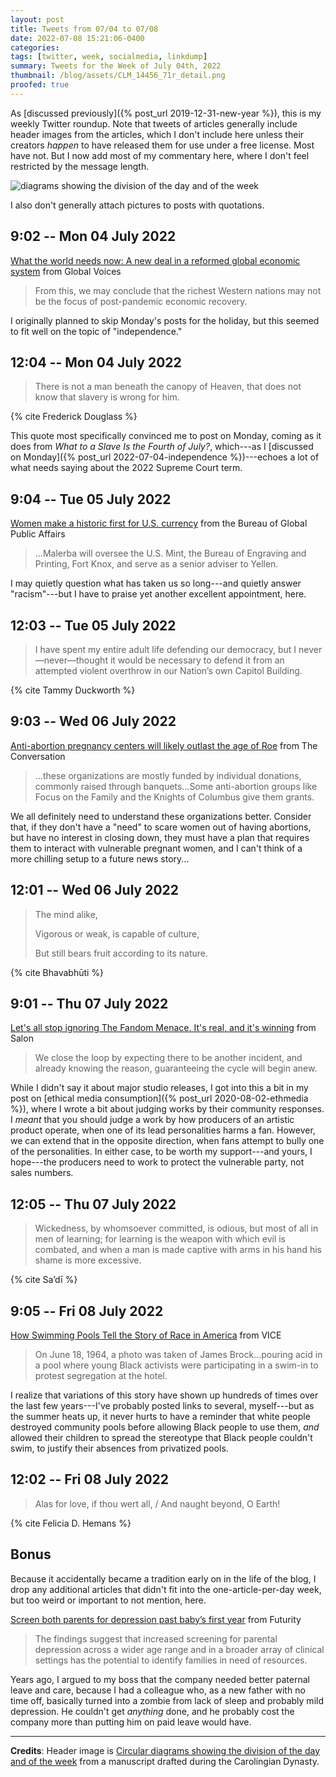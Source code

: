 ```yaml
---
layout: post
title: Tweets from 07/04 to 07/08
date: 2022-07-08 15:21:06-0400
categories:
tags: [twitter, week, socialmedia, linkdump]
summary: Tweets for the Week of July 04th, 2022
thumbnail: /blog/assets/CLM_14456_71r_detail.png
proofed: true
---
```


As [discussed previously]({% post_url 2019-12-31-new-year %}), this is my weekly Twitter roundup.  Note that tweets of articles generally include header images from the articles, which I don't include here unless their creators *happen* to have released them for use under a free license.  Most have not.  But I now add most of my commentary here, where I don't feel restricted by the message length.

![diagrams showing the division of the day and of the week](/blog/assets/CLM_14456_71r_detail.png "diagrams showing the division of the day and of the week")

I also don't generally attach pictures to posts with quotations.

## 9:02 -- Mon 04 July 2022

[<i class="fab fa-twitter-square"></i>](https://jcolag.github.io/twitter/1543943208182239238) [What the world needs now: A new deal in a reformed global economic system](https://globalvoices.org/2022/06/29/what-the-world-needs-now-a-new-deal-in-a-reformed-global-economic-system/) from Global Voices

 > From this, we may conclude that the richest Western nations may not be the focus of post-pandemic economic recovery.

I originally planned to skip Monday's posts for the holiday, but this seemed to fit well on the topic of "independence."

## 12:04 -- Mon 04 July 2022

[<i class="fab fa-twitter-square"></i>](https://jcolag.github.io/twitter/1543989009000542208)

 > There is not a man beneath the canopy of Heaven, that does not know that slavery is wrong for him.

{% cite Frederick Douglass %}

This quote most specifically convinced me to post on Monday, coming as it does from *What to a Slave Is the Fourth of July?*, which---as I [discussed on Monday]({% post_url 2022-07-04-independence %})---echoes a lot of what needs saying about the 2022 Supreme Court term.

## 9:04 -- Tue 05 July 2022

[<i class="fab fa-twitter-square"></i>](https://jcolag.github.io/twitter/1544306098659786754) [Women make a historic first for U.S. currency](https://share.america.gov/women-make-historic-first-for-us-currency/) from the Bureau of Global Public Affairs

 > ...Malerba will oversee the U.S. Mint, the Bureau of Engraving and Printing, Fort Knox, and serve as a senior adviser to Yellen.

I may quietly question what has taken us so long---and quietly answer "racism"---but I have to praise yet another excellent appointment, here.

## 12:03 -- Tue 05 July 2022

[<i class="fab fa-twitter-square"></i>](https://jcolag.github.io/twitter/1544351145270788096)

 > I have spent my entire adult life defending our democracy, but I never—never—thought it would be necessary to defend it from an attempted violent overthrow in our Nation’s own Capitol Building.

{% cite Tammy Duckworth %}

## 9:03 -- Wed 06 July 2022

[<i class="fab fa-twitter-square"></i>](https://jcolag.github.io/twitter/1544668234842050561) [Anti-abortion pregnancy centers will likely outlast the age of Roe](https://theconversation.com/anti-abortion-pregnancy-centers-will-likely-outlast-the-age-of-roe-heres-how-theyre-funded-and-the-services-they-provide-174922) from The Conversation

 > ...these organizations are mostly funded by individual donations, commonly raised through banquets...Some anti-abortion groups like Focus on the Family and the Knights of Columbus give them grants.

We all definitely need to understand these organizations better.  Consider that, if they don't have a "need" to scare women out of having abortions, but have no interest in closing down, they must have a plan that requires them to interact with vulnerable pregnant women, and I can't think of a more chilling setup to a future news story...

## 12:01 -- Wed 06 July 2022

[<i class="fab fa-twitter-square"></i>](https://jcolag.github.io/twitter/1544713029996068869)

 > The mind alike,
 >
 > Vigorous or weak, is capable of culture,
 >
 > But still bears fruit according to its nature.

{% cite Bhavabhūti %}

## 9:01 -- Thu 07 July 2022

[<i class="fab fa-twitter-square"></i>](https://jcolag.github.io/twitter/1545030119210745857) [Let's all stop ignoring The Fandom Menace. It's real, and it's winning](https://www.salon.com/2022/06/30/marvel-star-fandom-menace-gamergate/) from Salon

 > We close the loop by expecting there to be another incident, and already knowing the reason, guaranteeing the cycle will begin anew.

While I didn't say it about major studio releases, I got into this a bit in my post on [ethical media consumption]({% post_url 2020-08-02-ethmedia %}), where I wrote a bit about judging works by their community responses.  I *meant* that you should judge a work by how producers of an artistic product operate, when one of its lead personalities harms a fan.  However, we can extend that in the opposite direction, when fans attempt to bully one of the personalities.  In either case, to be worth my support---and yours, I hope---the producers need to work to protect the vulnerable party, not sales numbers.

## 12:05 -- Thu 07 July 2022

[<i class="fab fa-twitter-square"></i>](https://jcolag.github.io/twitter/1545076424624820225)

 > Wickedness, by whomsoever committed, is odious, but most of all in men of learning; for learning is the weapon with which evil is combated, and when a man is made captive with arms in his hand his shame is more excessive.

{% cite Sa’dī %}

## 9:05 -- Fri 08 July 2022

[<i class="fab fa-twitter-square"></i>](https://jcolag.github.io/twitter/1545393513881296897) [How Swimming Pools Tell the Story of Race in America](https://www.vice.com/en/article/jgpqnp/black-swimmers-overcome-racism-stereotypes) from VICE

 > On June 18, 1964, a photo was taken of James Brock...pouring acid in a pool where young Black activists were participating in a swim-in to protest segregation at the hotel.

I realize that variations of this story have shown up hundreds of times over the last few years---I've probably posted links to several, myself---but as the summer heats up, it never hurts to have a reminder that white people destroyed community pools before allowing Black people to use them, *and* allowed their children to spread the stereotype that Black people couldn't swim, to justify their absences from privatized pools.

## 12:02 -- Fri 08 July 2022

[<i class="fab fa-twitter-square"></i>](https://jcolag.github.io/twitter/1545438057096089600)

 > Alas for love, if thou wert all, / And naught beyond, O Earth!

{% cite Felicia D. Hemans %}

## Bonus

Because it accidentally became a tradition early on in the life of the blog, I drop any additional articles that didn't fit into the one-article-per-day week, but too weird or important to not mention, here.

<i class="fas fa-square"></i> [Screen both parents for depression past baby’s first year](https://www.futurity.org/parents-depression-2759732-2/) from Futurity

 > The findings suggest that increased screening for parental depression across a wider age range and in a broader array of clinical settings has the potential to identify families in need of resources.

Years ago, I argued to my boss that the company needed better paternal leave and care, because I had a colleague who, as a new father with no time off, basically turned into a zombie from lack of sleep and probably mild depression.  He couldn't get *anything* done, and he probably cost the company more than putting him on paid leave would have.

* * *

**Credits**:  Header image is [Circular diagrams showing the division of the day and of the week](https://commons.wikimedia.org/wiki/File:CLM_14456_71r_detail.jpg) from a manuscript drafted during the Carolingian Dynasty.

